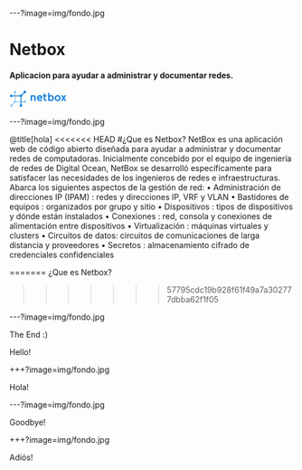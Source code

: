 ---?image=img/fondo.jpg

# Netbox


#### Aplicacion para ayudar a administrar y documentar redes.

![Logo](logo.jpg)

---?image=img/fondo.jpg

@title[hola]
<<<<<<< HEAD
#¿Que es Netbox?
NetBox es una aplicación web de código abierto diseñada para ayudar a administrar y documentar redes de computadoras. Inicialmente concebido por el equipo de ingeniería de redes de Digital Ocean, NetBox se desarrolló específicamente para satisfacer las necesidades de los ingenieros de redes e infraestructuras. Abarca los siguientes aspectos de la gestión de red:
•	Administración de direcciones IP (IPAM) : redes y direcciones IP, VRF y VLAN
•	Bastidores de equipos : organizados por grupo y sitio
•	Dispositivos : tipos de dispositivos y dónde están instalados
•	Conexiones : red, consola y conexiones de alimentación entre dispositivos
•	Virtualización : máquinas virtuales y clusters
•	Circuitos de datos: circuitos de comunicaciones de larga distancia y proveedores
•	Secretos : almacenamiento cifrado de credenciales confidenciales


=======
¿Que es Netbox?
>>>>>>> 57795cdc19b928f61f49a7a302777dbba62f1f05

---?image=img/fondo.jpg

The End :)

Hello!

+++?image=img/fondo.jpg

Hola!

---?image=img/fondo.jpg

Goodbye!

+++?image=img/fondo.jpg

Adiós!
